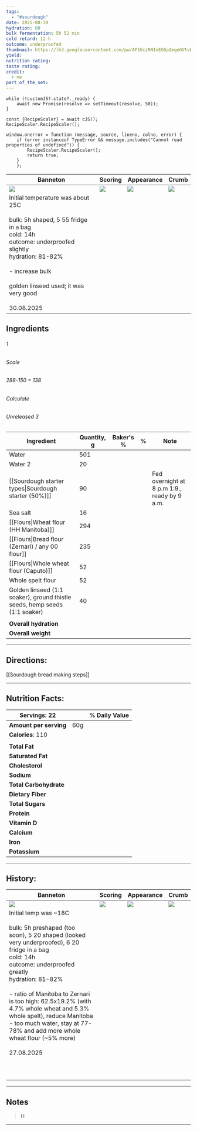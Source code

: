 ```yaml
---
tags:
  - "#sourdough"
date: 2025-08-30
hydration: 80
bulk fermentation: 5h 52 min
cold retard: 12 h
outcome: underproofed
thumbnail: https://lh3.googleusercontent.com/pw/AP1GczNNIoEGGp2mgeGVtvBHzxeI10t0YFQ8TfXRWBY2fwtrarTvIEP4x568Hy4vjYGdQ8HgsZQV4AuTU6azQXejulaPCC94cEG5YA6ljOtng_a-DWldcRGrK_YHmBNlZfyWzwPHD3WlLKW7NXIULsjoJaVf=w1280-h960-s-no-gm?authuser=0
yield:
nutrition rating:
taste rating:
credit:
  - me
part_of_the_set:
---
```

```dataviewjs
while (!customJS?.state?._ready) { 
	await new Promise(resolve => setTimeout(resolve, 50)); 
} 

const {RecipeScaler} = await cJS();
RecipeScaler.RecipeScaler();

window.onerror = function (message, source, lineno, colno, error) {
	if (error instanceof TypeError && message.includes("Cannot read properties of undefined")) {
		RecipeScaler.RecipeScaler();
		return true;
	}
    };
```

| Banneton                                                                                                                                                                                                                                 | Scoring                                                                                                                                                                                                                              | Appearance                                                                                                                                                                                                                           | Crumb                                                                                                                                                                                                                                |
| ---------------------------------------------------------------------------------------------------------------------------------------------------------------------------------------------------------------------------------------- | ------------------------------------------------------------------------------------------------------------------------------------------------------------------------------------------------------------------------------------ | ------------------------------------------------------------------------------------------------------------------------------------------------------------------------------------------------------------------------------------ | ------------------------------------------------------------------------------------------------------------------------------------------------------------------------------------------------------------------------------------ |
| ![](https://lh3.googleusercontent.com/pw/AP1GczPVyk46RsfTzOpsboMtP8TNnlINRAWKXSUFBEygzeIOmHatiP7SO31GzaWEW0oHXp-Fu_hoJyx5Z_fo8Qx6iOKbfhBvTszqub_IYEiJRAhmp84budlrPa_DUPVxiZYhgJMcjqY1rW2vRVyX4d2vCstB=w1280-h960-s-no-gm?authuser=0)     | ![](https://lh3.googleusercontent.com/pw/AP1GczM7tbExH7UMgU-_i9sodolfjUKqZ1OK82cQnJowRL8_2wjawJdJXwHP6pFUarC2B_UoW5ZNbOmvCds48hJ7YjvadWsevwnwof4heIVbgtNOckMj5sfNJM3HJyOgBnk95yzuPb8zWXUdf3w_6QfGJ35o=w929-h1239-s-no-gm?authuser=0) | ![](https://lh3.googleusercontent.com/pw/AP1GczNNIoEGGp2mgeGVtvBHzxeI10t0YFQ8TfXRWBY2fwtrarTvIEP4x568Hy4vjYGdQ8HgsZQV4AuTU6azQXejulaPCC94cEG5YA6ljOtng_a-DWldcRGrK_YHmBNlZfyWzwPHD3WlLKW7NXIULsjoJaVf=w1280-h960-s-no-gm?authuser=0) | ![](https://lh3.googleusercontent.com/pw/AP1GczOJ9HonjRZn1iqERSjV3Ym9IV0ydsMlUFXzBGoFmavUJzOD0H_g7WJyXgT_HWy22_nRV8Qqb6YICNBlYi981RAZjzDP8_3BnLvU-jxudf3QRMYpcMYCulDMiUPfUVF9W_sZsDgEL9POR5-CLpbZkRRr=w1009-h960-s-no-gm?authuser=0) |
| Initial temperature was about 25C<br><br>bulk: 5h shaped, 5 55 fridge in a bag<br>cold: 14h<br>outcome: underproofed slightly<br>hydration: 81-82%<br><br>- increase bulk<br><br>golden linseed used; it was very good<br><br>30.08.2025 |                                                                                                                                                                                                                                      |                                                                                                                                                                                                                                      |                                                                                                                                                                                                                                      |



## Ingredients

###### 1
###### Scale
###### 288-150 = 138
###### Calculate
###### Unreleased 3

| Ingredient                                                                  | Quantity, g | Baker's % | %   | Note                                         |
| --------------------------------------------------------------------------- | ----------- | --------- | --- | -------------------------------------------- |
| Water                                                                       | 501         |           |     |                                              |
| Water 2                                                                     | 20          |           |     |                                              |
| [[Sourdough starter types\|Sourdough starter (50%)]]                        | 90          |           |     | Fed overnight at 8 p.m 1:9., ready by 9 a.m. |
| Sea salt                                                                    | 16          |           |     |                                              |
| [[Flours\|Wheat flour (HH Manitoba)]]                                       | 294         |           |     |                                              |
| [[Flours\|Bread flour (Zernari) / any 00 flour]]                            | 235         |           |     |                                              |
| [[Flours\|Whole wheat flour (Caputo)]]                                      | 52          |           |     |                                              |
| Whole spelt flour                                                           | 52          |           |     |                                              |
| Golden linseed (1:1 soaker), ground  thistle seeds, hemp seeds (1:1 soaker) | 40          |           |     |                                              |
|                                                                             |             |           |     |                                              |
| **Overall hydration**                                                       |             |           |     |                                              |
| **Overall weight**                                                          |             |           |     |                                              |





---
## Directions:

[[Sourdough bread making steps]]

---
## Nutrition Facts:

| **Servings:** 22       |       | % Daily Value |
| ---------------------- | ----- | ------------- |
| **Amount per serving** | 60g   |               |
| **Calories**: 110      |       |               |
|                        |       |               |
| **Total Fat**          |       |               |
| **Saturated Fat**      |       |               |
| **Cholesterol**        |       |               |
| **Sodium**             |       |               |
| **Total Carbohydrate** |       |               |
| **Dietary Fiber**      |       |               |
| **Total Sugars**       |       |               |
| **Protein**            |       |               |
| **Vitamin D**          |       |               |
| **Calcium**            |       |               |
| **Iron**               |       |               |
| **Potassium**          |       |               |

---
## History:

| Banneton                                                                                                                                                                                                                                                                                                                                                                                                                | Scoring                                                                                                                                                                                                                              | Appearance                                                                                                                                                                                                                           | Crumb                                                                                                                                                                                                                                |
| ----------------------------------------------------------------------------------------------------------------------------------------------------------------------------------------------------------------------------------------------------------------------------------------------------------------------------------------------------------------------------------------------------------------------- | ------------------------------------------------------------------------------------------------------------------------------------------------------------------------------------------------------------------------------------ | ------------------------------------------------------------------------------------------------------------------------------------------------------------------------------------------------------------------------------------ | ------------------------------------------------------------------------------------------------------------------------------------------------------------------------------------------------------------------------------------ |
| ![](https://lh3.googleusercontent.com/pw/AP1GczOMjAuUSkvaEbz9nWJBxlEcLAu_Y1PT2oEIzUTYpoPGDJO2WFN-by22g-bYBbB6jzkYmIAmVhBqJxCgH-qotRKSh5coXtg1vpU4HOEm5YyGfcDftuBZZ5pUy6vSqP2cYJ1qEjKG1x9dQNzUoUqXiSNx=w1280-h960-s-no-gm?authuser=0)                                                                                                                                                                                    | ![](https://lh3.googleusercontent.com/pw/AP1GczO-j-yDSM2yKNhq2sB55xbx99MUyHBvpknVCgsiivt1B71Tlqa6KBycfig0bQ3TAahoMoRw7VUG68PyGFEiQGB7Q8efIA0ghk2qdgA4I2HdtKP6EfOme4Qz28d7KokQgPZFXtGg1ZvBPFza1stvY_82=w929-h1239-s-no-gm?authuser=0) | ![](https://lh3.googleusercontent.com/pw/AP1GczP3gETZQVhvSYrSK41ZC3v8uZ5kM5VDLHH4_T27TxPqC6PK2LbOrRRl-6vGDUh7767kmzuUvA3C43hKq7TyI0WY5S11tyOI_N5sCwgJsZpsYck3xmHumuep0BjKKruMLUVGdWRQiTGvPuUSXYWq0NNE=w929-h1239-s-no-gm?authuser=0) | ![](https://lh3.googleusercontent.com/pw/AP1GczNE2mlqgm9zZ8yhGnaVkMIWrs97ZkQyD5fOR8-8MeZuyxtPq01Ac8PP47TySXOWEwOLRCDGnEw6aXZ1IGO5jcJ1INUNB-3MqLQ6KydKx-tss0WV9Sz2BmTvPPp5Ga8MqeDmwwvnmZeyheZ0Rr-BJXEl=w1280-h960-s-no-gm?authuser=0) |
| Initial temp was ~18C<br><br>bulk: 5h preshaped (too soon), 5 20 shaped (looked very underproofed), 6 20 fridge in a bag<br>cold: 14h<br>outcome: underproofed greatly<br>hydration: 81-82%<br><br>- ratio of Manitoba to Zernari is too high: 62.5x19.2% (with 4.7% whole wheat and 5.3% whole spelt), reduce Manitoba<br>- too much water, stay at 77-78% and add more whole wheat flour (~5% more)<br><br>27.08.2025 |                                                                                                                                                                                                                                      |                                                                                                                                                                                                                                      |                                                                                                                                                                                                                                      |
|                                                                                                                                                                                                                                                                                                                                                                                                                         |                                                                                                                                                                                                                                      |                                                                                                                                                                                                                                      |                                                                                                                                                                                                                                      |
|                                                                                                                                                                                                                                                                                                                                                                                                                         |                                                                                                                                                                                                                                      |                                                                                                                                                                                                                                      |                                                                                                                                                                                                                                      |
|                                                                                                                                                                                                                                                                                                                                                                                                                         |                                                                                                                                                                                                                                      |                                                                                                                                                                                                                                      |                                                                                                                                                                                                                                      |
|                                                                                                                                                                                                                                                                                                                                                                                                                         |                                                                                                                                                                                                                                      |                                                                                                                                                                                                                                      |                                                                                                                                                                                                                                      |
|                                                                                                                                                                                                                                                                                                                                                                                                                         |                                                                                                                                                                                                                                      |                                                                                                                                                                                                                                      |                                                                                                                                                                                                                                      |
|                                                                                                                                                                                                                                                                                                                                                                                                                         |                                                                                                                                                                                                                                      |                                                                                                                                                                                                                                      |                                                                                                                                                                                                                                      |
|                                                                                                                                                                                                                                                                                                                                                                                                                         |                                                                                                                                                                                                                                      |                                                                                                                                                                                                                                      |                                                                                                                                                                                                                                      |
|                                                                                                                                                                                                                                                                                                                                                                                                                         |                                                                                                                                                                                                                                      |                                                                                                                                                                                                                                      |                                                                                                                                                                                                                                      |
|                                                                                                                                                                                                                                                                                                                                                                                                                         |                                                                                                                                                                                                                                      |                                                                                                                                                                                                                                      |                                                                                                                                                                                                                                      |
|                                                                                                                                                                                                                                                                                                                                                                                                                         |                                                                                                                                                                                                                                      |                                                                                                                                                                                                                                      |                                                                                                                                                                                                                                      |

---
## Notes

> H

---



